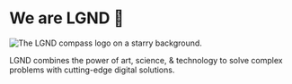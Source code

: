 # We are LGND 🧭

![The LGND compass logo on a starry background.](https://lgndtech.dev/og-image.png)

LGND combines the power of art, science, & technology to solve complex problems with cutting-edge digital solutions.
